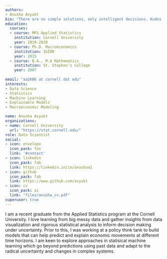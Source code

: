 ```yaml
---
authors:
- Anusha Avyukt
bio: "There are no simple solutions, only intelligent decisions. Kudos to Statistics for helping make decisions under uncertainty."
education:
  courses:
  - course: MPS Applied Statistics
    institution: Cornell University
    year: 2019-2020
  - course: Ph.D. Macroeconomics
    institution: IGIDR
    year: 2015
  - course: B.A., M.A Mathematics
    institution: St. Stephen's College
    year: 2007
    
email: "aa2686 at cornell dot edu"
interests:
- Data Science
- Statistics
- Machine Learning
- Explainable Models
- Macroeconomic Modeling

name: Anusha Avyukt
organizations:
- name: Cornell University
  url: "https://stat.cornell.edu/"
role: Data Scientist
social:
- icon: envelope
  icon_pack: fas
  link: '#contact'
- icon: linkedin
  icon_pack: fab
  link: https://linkedin.in/in/anushaa1
- icon: github
  icon_pack: fab
  link: https://www.github.com/avyukt
- icon: cv
  icon_pack: ai
  link: "files/anusha_cv.pdf"
superuser: true
---
```


I am a recent graduate from the Applied Statistics program at the Cornell University.  I love learning from big messy data and gather insights from data visualization and rigorous statistical analysis to inform decision making under uncertainty. Prior to this, I was working at a policy think tank to build models that can help predict and explain economic movements at different time horizons. I am keen to explore approaches in statisical machine learning which go beyond predictions using past data and adapt to the radical uncertainty and changes in complex systems. 


